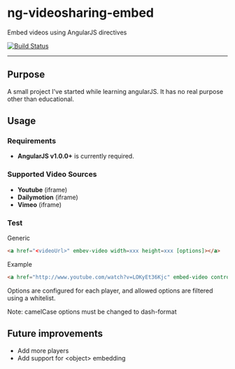 # ng-videosharing-embed

Embed videos using AngularJS directives

[![Build Status](https://travis-ci.org/erost/ng-videosharing-embed.png?branch=master)](https://travis-ci.org/erost/ng-videosharing-embed)
***

## Purpose

A small project I've started while learning angularJS. It has no real purpose other than educational.

## Usage

### Requirements

* **AngularJS v1.0.0+** is currently required.

### Supported Video Sources

* **Youtube** (iframe)
* **Dailymotion** (iframe)
* **Vimeo** (iframe)

### Test

Generic
```html
<a href="<videoUrl>" embev-video width=xxx height=xxx [options]></a>
```

Example
```html
<a href="http://www.youtube.com/watch?v=LOKyEt36Kjc" embed-video controls=0></a>
```

Options are configured for each player, and allowed options are filtered using a whitelist.

Note: camelCase options must be changed to dash-format

## Future improvements

* Add more players
* Add support for &lt;object&gt; embedding
